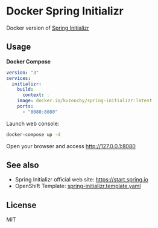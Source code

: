 # Docker Spring Initializr

Docker version of [Spring Initializr](https://start.spring.io)

## Usage

**Docker Compose**

```yaml
version: "3"
services:
  initializr:
    build:
      context: .
    image: docker.io/kuzoncby/spring-initializr:latest
    ports:
      - "8080:8080"

```

Launch web console:

```bash
docker-compose up -d
```

Open your browser and access http://127.0.0.1:8080

## See also

- Spring Initializr official web site: https://start.spring.io
- OpenShift Template: [spring-initializr.template.yaml](spring-initializr.template.yaml)

## License

MIT